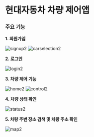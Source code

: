 <h1>현대자동차 차량 제어앱 </h1>
<h3>주요 기능</h3>
<b>1. 회원가입</b><br/>

![signup2](https://github.com/user-attachments/assets/ee3fd4c3-661a-4f8f-8653-15ef7c98fc46)
![carselection2](https://github.com/user-attachments/assets/ad0ef283-220f-4643-89db-5038cec70c0e)

<b>2. 로그인</b><br/>

![login2](https://github.com/user-attachments/assets/bbb3eb1a-d4dd-4b43-9190-9bd437e8085c)

<b>3. 차량 제어 기능</b><br/>

![home2](https://github.com/user-attachments/assets/866311c2-f6ff-4c9d-8e9c-10bb59d94242)
![control2](https://github.com/user-attachments/assets/da042b10-caa0-4ad9-a50c-a1b76eb279a3)

<b>4. 차량 상태 확인</b><br/>

![status2](https://github.com/user-attachments/assets/418f3d0b-279d-4def-8dd3-bec8fc724bef)

<b>5. 차량 주변 장소 검색 및 차량 주소 확인</b><br/>

![map2](https://github.com/user-attachments/assets/bd696b1b-b93f-4305-b26a-19b62395a529)
